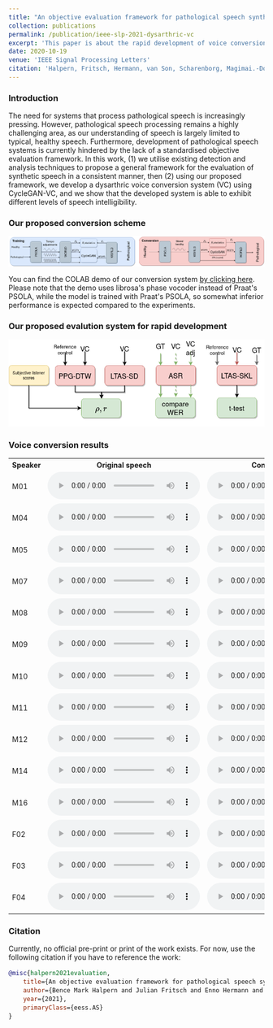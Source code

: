 ```yaml
---
title: "An objective evaluation framework for pathological speech synthesis"
collection: publications
permalink: /publication/ieee-slp-2021-dysarthric-vc
excerpt: 'This paper is about the rapid development of voice conversion for dysarthric speech'
date: 2020-10-19
venue: 'IEEE Signal Processing Letters'
citation: 'Halpern, Fritsch, Hermann, van Son, Scharenborg, Magimai.-Doss  <i>IEEE</i>. 1(1).'
---
```


###  Introduction
The need for systems that process pathological speech is increasingly pressing. However, pathological speech processing remains a highly challenging area, as our understanding of speech is largely limited to typical, healthy speech. Furthermore, development of pathological speech systems is currently hindered by the lack of a standardised objective evaluation framework. In this work, (1) we utilise existing detection and analysis techniques to propose a general framework for the evaluation of synthetic speech in a consistent manner, then (2) using our proposed framework, we develop a dysarthric voice conversion system (VC) using CycleGAN-VC, and we show that the developed system is able to exhibit different levels of speech intelligibility.
### Our proposed conversion scheme

<img src="/images/dysarthric_vc_icassp/Training3.png">

You can find the COLAB demo of our conversion system 
[by clicking here](https://colab.research.google.com/drive/1PPH_jnxrKvXvUziNNY4fwBjmCcgDO79r?usp=sharing).
Please note that the demo uses librosa's phase vocoder instead of Praat's PSOLA, while the model is
trained with Praat's PSOLA, so somewhat inferior performance is expected compared to the
experiments. 

### Our proposed evalution system for rapid development

<img src="/images/dysarthric_vc_icassp/evaluation_system.png">

### Voice conversion results


 <table style="width:100%">
  <tr>
    <th>Speaker</th>
    <th>Original speech</th>
    <th>Converted speech</th>
    <th>Ground truth</th>
  </tr>
          <tr>
    <td>M01</td>
    <td>
            <audio controls>
  <source src="/images/dysarthric_vc_icassp/CM08_B1_C1_M5.wav" type="audio/wav">
</audio> 
</td>
    <td>
 <audio controls>
  <source src="https://surfdrive.surf.nl/files/index.php/s/WLOZJkH3rjYhKjy/download" type="audio/wav">
</audio> 
</td>
    <td>
     <audio controls>
      <source src="/images/dysarthric_vc_icassp/M01_B1_C1_M5.wav" type="audio/wav">
      </audio> 
</td>
  </tr>
            <tr>
    <td>M04</td>
    <td>
             <audio controls>
  <source src="/images/dysarthric_vc_icassp/CM08_B1_C1_M5.wav" type="audio/wav">
</audio> 
</td>
    <td>
 <audio controls>
  <source src="https://surfdrive.surf.nl/files/index.php/s/OQ1Rb7FdjHebnze/download" type="audio/wav">
</audio> 
</td>
    <td>
     <audio controls>
          <source src="/images/dysarthric_vc_icassp/M04_B1_C1_M5.wav" type="audio/wav">
          </audio> 
</td>
  </tr>
            <tr>
    <td>M05</td>
    <td>
             <audio controls>
  <source src="/images/dysarthric_vc_icassp/CM08_B1_C1_M5.wav" type="audio/wav">
</audio> 
</td>
    <td>
 <audio controls>
  <source src="https://surfdrive.surf.nl/files/index.php/s/MbqW7mm5XcI47ih/download" type="audio/wav">
</audio> 
</td>
    <td>
     <audio controls>
    <source src="/images/dysarthric_vc_icassp/M05_B1_C1_M5.wav" type="audio/wav">
    </audio> 
</td>
  </tr>
             <tr>
    <td>M07</td>
    <td>
         <audio controls>
  <source src="/images/dysarthric_vc_icassp/CM08_B1_C1_M5.wav" type="audio/wav">
</audio> 
</td>
    <td>
 <audio controls>
  <source src="https://surfdrive.surf.nl/files/index.php/s/xx27WrEIgl6dh3Q/download" type="audio/wav">
</audio> 
</td>
    <td>
     <audio controls>
        <source src="/images/dysarthric_vc_icassp/M07_B1_C1_M5.wav" type="audio/wav">
        </audio> 
</td>
  </tr>
        <tr>
    <td>M08</td>
    <td>
            <audio controls>
  <source src="/images/dysarthric_vc_icassp/CM08_B1_C1_M5.wav" type="audio/wav">
</audio> 
</td>
    <td>
 <audio controls>
  <source src="https://surfdrive.surf.nl/files/index.php/s/N8PzHFiGjJVXvP7/download" type="audio/wav">
</audio> 
</td>
    <td>
     <audio controls>
        <source src="/images/dysarthric_vc_icassp/M08_B1_C1_M5.wav" type="audio/wav">
        </audio> 
</td>
  </tr>
      <tr>
    <td>M09</td>
    <td>
            <audio controls>
  <source src="/images/dysarthric_vc_icassp/CM08_B1_C1_M5.wav" type="audio/wav">
</audio> 
</td>
    <td>
 <audio controls>
  <source src="https://surfdrive.surf.nl/files/index.php/s/LZF7NQX5kC2Shak/download" type="audio/wav">
</audio> 
</td>
    <td>
     <audio controls>
            <source src="/images/dysarthric_vc_icassp/M09_B1_C1_M5.wav" type="audio/wav">
            </audio> 

</td>
  </tr>
        <tr>
    <td>M10</td>
    <td>
            <audio controls>
  <source src="/images/dysarthric_vc_icassp/CM08_B1_C1_M5.wav" type="audio/wav">
</audio> 
</td>
    <td>
 <audio controls>
  <source src="https://surfdrive.surf.nl/files/index.php/s/Upgqp1fp15PR4g6/download" type="audio/wav">
</audio> 
</td>
    <td>
     <audio controls>
            <source src="/images/dysarthric_vc_icassp/M10_B1_C1_M5.wav" type="audio/wav">
                        </audio> 

</td>
  </tr>
          <tr>
    <td>M11</td>
    <td>
            <audio controls>
  <source src="/images/dysarthric_vc_icassp/CM08_B1_C1_M5.wav" type="audio/wav">
</audio> 
</td>
    <td>
 <audio controls>
  <source src="https://surfdrive.surf.nl/files/index.php/s/yUWnBBkskzRXwdy/download" type="audio/wav">
</audio> 
</td>
    <td>
     <audio controls>
            <source src="/images/dysarthric_vc_icassp/M11_B1_C1_M5.wav" type="audio/wav">
            </audio> 

</td>
  </tr>
            <tr>
    <td>M12</td>
    <td>
            <audio controls>
  <source src="/images/dysarthric_vc_icassp/CM08_B1_C1_M5.wav" type="audio/wav">
</audio> 
</td>
    <td>
 <audio controls>
  <source src="https://surfdrive.surf.nl/files/index.php/s/qaRi2nuYgdz2auN/download" type="audio/wav">
</audio> 
</td>
    <td>
     <audio controls>
                <source src="/images/dysarthric_vc_icassp/M12_B1_C1_M5.wav" type="audio/wav">
                </audio> 
</td>
  </tr>
    <tr>
    <td>M14</td>
    <td>
        <audio controls>
  <source src="/images/dysarthric_vc_icassp/CM08_B1_C1_M5.wav" type="audio/wav">
</audio> 
</td>
    <td>
 <audio controls>
  <source src="https://surfdrive.surf.nl/files/index.php/s/FZA06txFIhxVipR/download" type="audio/wav">
</audio> 
</td>
    <td>
     <audio controls>
            <source src="/images/dysarthric_vc_icassp/M14_B1_C1_M5.wav" type="audio/wav">
            </audio> 
</td>
  </tr>
    <tr>
    <td>M16</td>
    <td>
        <audio controls>
  <source src="/images/dysarthric_vc_icassp/CM08_B1_C1_M5.wav" type="audio/wav">
</audio> 
</td>
    <td>
 <audio controls>
  <source src="https://surfdrive.surf.nl/files/index.php/s/0GhzPfy3LVRHLny/download" type="audio/wav">
</audio> 
</td>
    <td>
     <audio controls>
    <source src="/images/dysarthric_vc_icassp/M16_B1_C1_M5.wav" type="audio/wav">
   </audio>  
</td>
  </tr>
          <tr>
    <td>F02</td>
    <td>
     <audio controls>
  <source src="/images/dysarthric_vc_icassp/CF04_B1_C1_M5.wav" type="audio/wav">
</audio> 
</td>
    <td>
 <audio controls>
  <source src="https://surfdrive.surf.nl/files/index.php/s/4UsgSDRBF1VPjfm/download" type="audio/wav">
</audio> 
</td>
    <td>
     <audio controls>
  <source src="/images/dysarthric_vc_icassp/F02_B1_C1_M5.wav" type="audio/wav">
</audio> 
</td>
  </tr>
            <tr>
    <td>F03</td>
    <td>
         <audio controls>
  <source src="/images/dysarthric_vc_icassp/CF04_B1_C1_M5.wav" type="audio/wav">
</audio> 
</td>
    <td>
 <audio controls>
  <source src="https://surfdrive.surf.nl/files/index.php/s/T9F2ej0ZhXreaw9/download" type="audio/wav">
</audio> 
</td>
    <td>
     <audio controls>
  <source src="/images/dysarthric_vc_icassp/F03_B1_C1_M5.wav" type="audio/wav">
  </audio> 

</td>
  </tr>
        <tr>
    <td>F04</td>
    <td>
         <audio controls>
  <source src="/images/dysarthric_vc_icassp/CF04_B1_C1_M5.wav" type="audio/wav">
</audio> 
</td>
    <td>
 <audio controls>
  <source src="https://surfdrive.surf.nl/files/index.php/s/otObdZtOg9go5ij/download" type="audio/wav">
</audio> 
</td>
    <td>
     <audio controls>
  <source src="/images/dysarthric_vc_icassp/F04_B1_C1_M5.wav" type="audio/wav">
  </audio> 
</td>
  </tr>
</table> 

### Citation

Currently, no official pre-print or print of the work exists. For now, use the following
citation if you have to reference the work:

```bibtex
@misc{halpern2021evaluation,
    title={An objective evaluation framework for pathological speech synthesis},
    author={Bence Mark Halpern and Julian Fritsch and Enno Hermann and Rob van Son and Odette Scharenborg and Mathew.-Magimai Doss},
    year={2021},
    primaryClass={eess.AS}
}
```